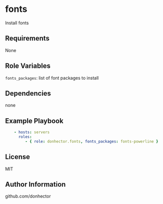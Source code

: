 fonts
=========

Install fonts

Requirements
------------

None

Role Variables
--------------

`fonts_packages`: list of font packages to install

Dependencies
------------

none

Example Playbook
----------------

```yaml
    - hosts: servers
      roles:
         - { role: donhector.fonts, fonts_packages: fonts-powerline }
```

License
-------

MIT

Author Information
------------------

github.com/donhector
